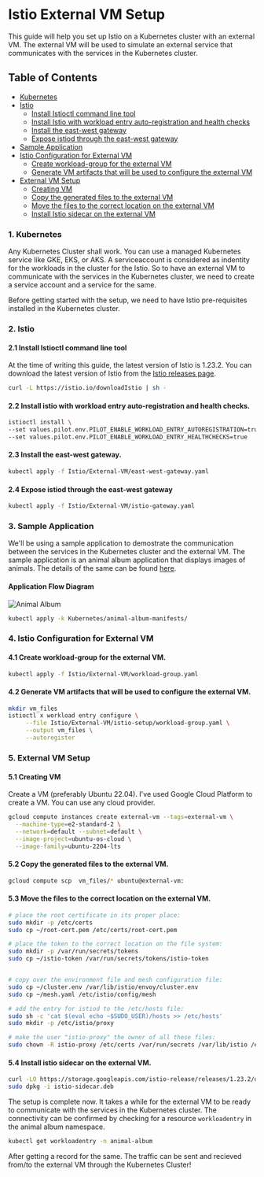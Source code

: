 # Istio External VM Setup

This guide will help you set up Istio on a Kubernetes cluster with an external VM. The external VM will be used to simulate an external service that communicates with the services in the Kubernetes cluster.

## Table of Contents

- [Kubernetes](#1-kubernetes)
- [Istio](#2-istio)
  - [Install Istioctl command line tool](#21-install-istioctl-command-line-tool)
  - [Install Istio with workload entry auto-registration and health checks](#22-install-istio-with-workload-entry-auto-registration-and-health-checks)
  - [Install the east-west gateway](#23-install-the-east-west-gateway)
  - [Expose istiod through the east-west gateway](#24-expose-istiod-through-the-east-west-gateway)
- [Sample Application](#3-sample-application)
- [Istio Configuration for External VM](#4-istio-configuration-for-external-vm)
  - [Create workload-group for the external VM](#41-create-workload-group-for-the-external-vm)
  - [Generate VM artifacts that will be used to configure the external VM](#42-generate-vm-artifacts-that-will-be-used-to-configure-the-external-vm)
- [External VM Setup](#5-external-vm-setup)
  - [Creating VM](#51-creating-vm)
  - [Copy the generated files to the external VM](#52-copy-the-generated-files-to-the-external-vm)
  - [Move the files to the correct location on the external VM](#53-move-the-files-to-the-correct-location-on-the-external-vm)
  - [Install Istio sidecar on the external VM](#54-install-istio-sidecar-on-the-external-vm)

### 1. Kubernetes

Any Kubernetes Cluster shall work. You can use a managed Kubernetes service like GKE, EKS, or AKS. A serviceaccount is considered as indentity for the workloads in the cluster for the Istio. So to have an external VM to communicate with the services in the Kubernetes cluster, we need to create a service account and a service for the same.

Before getting started with the setup, we need to have Istio pre-requisites installed in the Kubernetes cluster.


### 2. Istio

#### 2.1 Install Istioctl command line tool

At the time of writing this guide, the latest version of Istio is 1.23.2. You can download the latest version of Istio from the [Istio releases page](https://istio.io/latest/docs/setup/getting-started/#download).

```bash
curl -L https://istio.io/downloadIstio | sh -
```


#### 2.2 Install istio with workload entry auto-registration and health checks.

```bash
istioctl install \
--set values.pilot.env.PILOT_ENABLE_WORKLOAD_ENTRY_AUTOREGISTRATION=true \
--set values.pilot.env.PILOT_ENABLE_WORKLOAD_ENTRY_HEALTHCHECKS=true
```

#### 2.3 Install the east-west gateway.

```bash
kubectl apply -f Istio/External-VM/east-west-gateway.yaml
```

#### 2.4 Expose istiod through the east-west gateway

```bash
kubectl apply -f Istio/External-VM/istio-gateway.yaml
```

### 3. Sample Application
We'll be using a sample application to demostrate the communication between the services in the Kubernetes cluster and the external VM. The sample application is an animal album application that displays images of animals. The details of the same can be found [here](../../Sample-Apps/animal-images-display-app/README.md).


#### Application Flow Diagram

![Animal Album](../Docs/media/AnimalAppArch.svg)

```bash
kubectl apply -k Kubernetes/animal-album-manifests/
```

### 4. Istio Configuration for External VM

#### 4.1 Create workload-group for the external VM.

```bash
kubectl apply -f Istio/External-VM/workload-group.yaml
```

#### 4.2 Generate VM artifacts that will be used to configure the external VM.

```bash
mkdir vm_files
istioctl x workload entry configure \
     --file Istio/External-VM/istio-setup/workload-group.yaml \
     --output vm_files \
     --autoregister
```

### 5. External VM Setup


#### 5.1 Creating VM

Create a VM (preferably Ubuntu 22.04). I've used Google Cloud Platform to create a VM. You can use any cloud provider. 

```bash
gcloud compute instances create external-vm --tags=external-vm \
  --machine-type=e2-standard-2 \
  --network=default --subnet=default \
  --image-project=ubuntu-os-cloud \
  --image-family=ubuntu-2204-lts
```

#### 5.2 Copy the generated files to the external VM.

```bash
gcloud compute scp  vm_files/* ubuntu@external-vm:
```

#### 5.3 Move the files to the correct location on the external VM.

```bash
# place the root certificate in its proper place:
sudo mkdir -p /etc/certs
sudo cp ~/root-cert.pem /etc/certs/root-cert.pem

# place the token to the correct location on the file system:
sudo mkdir -p /var/run/secrets/tokens
sudo cp ~/istio-token /var/run/secrets/tokens/istio-token


# copy over the environment file and mesh configuration file:
sudo cp ~/cluster.env /var/lib/istio/envoy/cluster.env
sudo cp ~/mesh.yaml /etc/istio/config/mesh

# add the entry for istiod to the /etc/hosts file:
sudo sh -c 'cat $(eval echo ~$SUDO_USER)/hosts >> /etc/hosts'
sudo mkdir -p /etc/istio/proxy

# make the user "istio-proxy" the owner of all these files:
sudo chown -R istio-proxy /etc/certs /var/run/secrets /var/lib/istio /etc/istio/config /etc/istio/proxy
```

#### 5.4 Install istio sidecar on the external VM.

```bash
curl -LO https://storage.googleapis.com/istio-release/releases/1.23.2/deb/istio-sidecar.deb
sudo dpkg -i istio-sidecar.deb
```

The setup is complete now. It takes a while for the external VM to be ready to communicate with the services in the Kubernetes cluster. The connectivity can be confirmed by checking for a resource `workloadentry` in the animal album namespace.

```bash
kubectl get workloadentry -n animal-album
```

After getting a record for the same. The traffic can be sent and recieved from/to the external VM through the Kubernetes Cluster!


